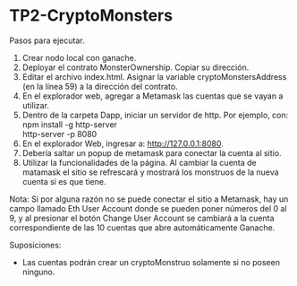 # TP2-CryptoMonsters

Pasos para ejecutar.

1) Crear nodo local con ganache.
2) Deployar el contrato MonsterOwnership. Copiar su dirección.
3) Editar el archivo index.html. Asignar la variable cryptoMonstersAddress (en la línea 59) a la dirección del contrato.
4) En el explorador web, agregar a Metamask las cuentas que se vayan a utilizar.
5) Dentro de la carpeta Dapp, iniciar un servidor de http. Por ejemplo, con:  
npm install -g http-server  
http-server -p 8080  
6) En el explorador Web, ingresar a: http://127.0.0.1:8080.
7) Debería saltar un popup de metamask para conectar la cuenta al sitio.
8) Utilizar la funcionalidades de la página. Al cambiar la cuenta de matamask el sitio se refrescará y mostrará los monstruos de la nueva cuenta si es que tiene.

Nota: Si por alguna razón no se puede conectar el sitio a Metamask, hay un campo llamado Eth User Account donde se pueden poner números del 0 al 9, y al presionar el botón
Change User Account se cambiará a la cuenta correspondiente de las 10 cuentas que abre automáticamente Ganache.

Suposiciones:
- Las cuentas podrán crear un cryptoMonstruo solamente si no poseen ninguno.
